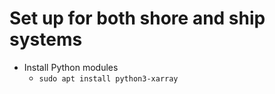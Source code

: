 # Set up for both shore and ship systems

- Install Python modules
  - `sudo apt install python3-xarray`
